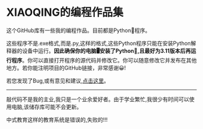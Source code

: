 # XIAOQING的编程作品集

这个GitHub库有一些我的编程作品。目前都是Python🐍程序。

这些程序不是.exe格式,而是.py,这样的格式,这些Python程序只能在安装Python解释器的设备中运行。**因此确保你的电脑🖥️安装了Python🐍,且最好为3.11版本后再运行程序**。你可以直接打开程序的源代码并修改它。你可以随意修改它并发布在其他地方。若你能注明项目的GitHub链接，非常感谢😀!

若您发现了Bug,或有意见和建议,[点击这里](https://github.com/XIAOQINGeq/XIAOQING_Programming/issues)。

***

敲代码不是我的主业,我只是一个业余爱好者。由于学业繁忙,我很少有时间可以使用电脑,该储存库可能不会更新。

中式教育这样的教育系统是错误的,失败的!!!







